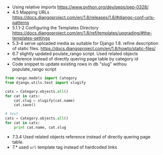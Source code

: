 * Using relative imports https://www.python.org/dev/peps/pep-0328/
* 4.5 Mapping URLs https://docs.djangoproject.com/en/1.8/releases/1.8/#django-conf-urls-patterns
* 5.1.1-2 Configuring the Templates Directory https://docs.djangoproject.com/en/1.8/ref/templates/upgrading/#the-templates-settings
* 5.3-4 serve uploaded media as suitable for Django 1.8. refine description of static files. https://docs.djangoproject.com/en/1.8/howto/static-files/
* 6.7 slightly updated poulate_rango script. Used related objects reference instead of directly quering page table by category id
* Code snippet to update existing rows in db "slug" withou populate_rango script
```python
from rango.models import Category
from django.utils.text import slugify

cats = Category.objects.all()
for cat in cats:
    cat.slug = slugify(cat.name)
    cat.save()

# test
cats = Category.objects.all()
for cat in cats:
    print cat.name, cat.slug
```
* 7.3.4 Used related objects reference instead of directly quering page table.
* 7.* used `url` template tag instead of hardcoded links

